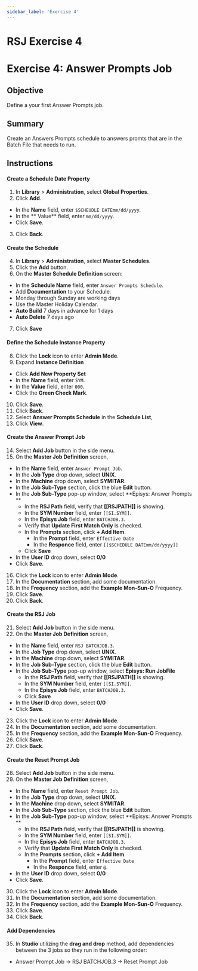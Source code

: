 ```yaml
---
sidebar_label: 'Exercise 4'
---
```


# RSJ Exercise 4

# Exercise 4: Answer Prompts Job

## Objective

Define a your first Answer Prompts job.

## Summary

Create an Answers Prompts schedule to answers promts that are in the Batch File that needs to run.

## Instructions

#### Create a Schedule Date Property

1. In **Library** > **Administration**, select **Global Properties**.
2. Click **Add**.
  * In the **Name** field, enter ```$SCHEUDLE DATEmm/dd/yyyy```.
  * In the ** Value** field, enter ```mm/dd/yyyy```.
  * Click **Save**.
3. Click **Back**.

#### Create the Schedule
4. In **Library** > **Administration**, select **Master Schedules**.
5. Click the **Add** button.
6. On the **Master Schedule Definition** screen:
  * In the **Schedule Name** field, enter ```Answer Prompts Schedule```.
  * Add **Documentation** to your Schedule.
  * Monday through Sunday are working days
  * Use the Master Holiday Calendar.
  * **Auto Build** 7 days in advance for 1 days
  * **Auto Delete** 7 days ago
7. Click **Save** 

#### Define the Schedule Instance Property

8. Click the **Lock** icon to enter **Admin Mode**.
9. Expand **Instance Definition**
  * Click **Add New Property Set**
  * In the **Name** field, enter ```SYM```.
  * In the **Value** field, enter ```000```.
  * Click the **Green Check Mark**.
10. Click **Save**.
11. Click **Back**.
12. Select **Answer Prompts Schedule** in the **Schedule List**,
13. Click **View**.

#### Create the Answer Prompt Job

14. Select **Add Job** button in the side menu.
15. On the **Master Job Definition** screen,
  * In the **Name** field, enter ```Answer Prompt Job```.
  * In the **Job Type** drop down, select **UNIX**.
  * In the **Machine** drop down, select **SYMITAR**.
  * In the **Job Sub-Type** section, click the blue **Edit** button.
  * In the **Job Sub-Type** pop-up window, select **Episys: Answer Prompts  **
    * In the **RSJ Path** field, verify that **[[RSJPATH]]** is showing.
    * In the **SYM Number** field, enter ```[[SI.SYM]]```.
    * In the **Episys Job** field, enter ```BATCHJOB.3```.
    * Verify that **Update First Match Only** is checked.
    * In the **Prompts** section, click **+ Add Item**.
      * In the **Prompt** field, enter ```Effective Date```
      * In the **Responce** field, enter ```[[$SCHEDULE DATEmm/dd/yyyy]]```
    * Click **Save**
  * In the **User ID** drop down, select **0/0**
  * Click **Save**.
16. Click the **Lock** icon to enter **Admin Mode**.
17. In the **Documentation** section, add some documentation.
18. In the **Frequency** section, add the **Example Mon-Sun-O** Frequency.
19. Click **Save**.
20. Click **Back**.

#### Create the RSJ Job

21. Select **Add Job** button in the side menu.
22. On the **Master Job Definition** screen,
  * In the **Name** field, enter ```RSJ BATCHJOB.3```.
  * In the **Job Type** drop down, select **UNIX**.
  * In the **Machine** drop down, select **SYMITAR**.
  * In the **Job Sub-Type** section, click the blue **Edit** button.
  * In the **Job Sub-Type** pop-up window, select **Episys: Run JobFile**
    * In the **RSJ Path** field, verify that **[[RSJPATH]]** is showing.
    * In the **SYM Number** field, enter ```[[SI.SYM]]```.
    * In the **Episys Job** field, enter ```BATCHJOB.3```.
    * Click **Save**
  * In the **User ID** drop down, select **0/0**
  * Click **Save**.
23. Click the **Lock** icon to enter **Admin Mode**.
24. In the **Documentation** section, add some documentation.
25. In the **Frequency** section, add the **Example Mon-Sun-O** Frequency.
26. Click **Save**.
27. Click **Back**.

#### Create the Reset Prompt Job

28. Select **Add Job** button in the side menu.
29. On the **Master Job Definition** screen,
  * In the **Name** field, enter ```Reset Prompt Job```.
  * In the **Job Type** drop down, select **UNIX**.
  * In the **Machine** drop down, select **SYMITAR**.
  * In the **Job Sub-Type** section, click the blue **Edit** button.
  * In the **Job Sub-Type** pop-up window, select **Episys: Answer Prompts  **
    * In the **RSJ Path** field, verify that **[[RSJPATH]]** is showing.
    * In the **SYM Number** field, enter ```[[SI.SYM]]```.
    * In the **Episys Job** field, enter ```BATCHJOB.3```.
    * Verify that **Update First Match Only** is checked.
    * In the **Prompts** section, click **+ Add Item**.
      * In the **Prompt** field, enter ```Effective Date```
      * In the **Responce** field, enter ```@```.
  * In the **User ID** drop down, select **0/0**
  * Click **Save**.
30. Click the **Lock** icon to enter **Admin Mode**.
31. In the **Documentation** section, add some documentation.
32. In the **Frequency** section, add the **Example Mon-Sun-O** Frequency.
33. Click **Save**.
34. Click **Back**.

#### Add Dependencies

35. In **Studio** utilizing the **drag and drop** method, add dependencies between the 3 jobs so they run in the following order:
  * Answer Prompt Job &rarr; RSJ BATCHJOB.3 &rarr; Reset Prompt Job
